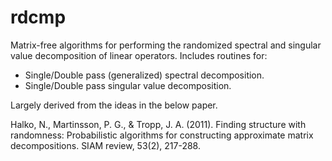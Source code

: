 # rdcmp
Matrix-free algorithms for performing the randomized spectral and singular value
decomposition of linear operators. Includes routines for:

- Single/Double pass (generalized) spectral decomposition.
- Single/Double pass singular value decomposition.

Largely derived from the ideas in the below paper.

Halko, N., Martinsson, P. G., & Tropp, J. A. (2011). Finding structure with randomness:
Probabilistic algorithms for constructing approximate matrix decompositions. SIAM
review, 53(2), 217-288.